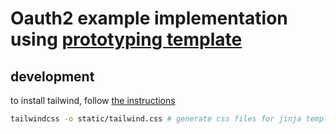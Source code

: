 # Oauth2 example implementation using [prototyping template](https://github.com/hqhs/template)


## development

to install tailwind, follow [the instructions](https://tailwindcss.com/blog/standalone-cli)

``` sh
tailwindcss -o static/tailwind.css # generate css files for jinja templates
```


